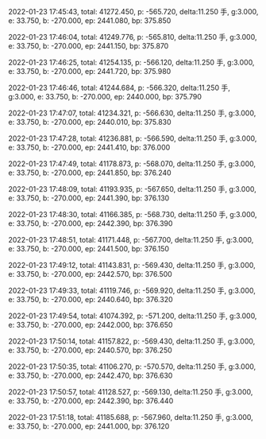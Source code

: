 2022-01-23 17:45:43, total: 41272.450, p: -565.720, delta:11.250 手, g:3.000, e: 33.750, b: -270.000, ep: 2441.080, bp: 375.850

2022-01-23 17:46:04, total: 41249.776, p: -565.810, delta:11.250 手, g:3.000, e: 33.750, b: -270.000, ep: 2441.150, bp: 375.870

2022-01-23 17:46:25, total: 41254.135, p: -566.120, delta:11.250 手, g:3.000, e: 33.750, b: -270.000, ep: 2441.720, bp: 375.980

2022-01-23 17:46:46, total: 41244.684, p: -566.320, delta:11.250 手, g:3.000, e: 33.750, b: -270.000, ep: 2440.000, bp: 375.790

2022-01-23 17:47:07, total: 41234.321, p: -566.630, delta:11.250 手, g:3.000, e: 33.750, b: -270.000, ep: 2440.010, bp: 375.830

2022-01-23 17:47:28, total: 41236.881, p: -566.590, delta:11.250 手, g:3.000, e: 33.750, b: -270.000, ep: 2441.410, bp: 376.000

2022-01-23 17:47:49, total: 41178.873, p: -568.070, delta:11.250 手, g:3.000, e: 33.750, b: -270.000, ep: 2441.850, bp: 376.240

2022-01-23 17:48:09, total: 41193.935, p: -567.650, delta:11.250 手, g:3.000, e: 33.750, b: -270.000, ep: 2441.390, bp: 376.130

2022-01-23 17:48:30, total: 41166.385, p: -568.730, delta:11.250 手, g:3.000, e: 33.750, b: -270.000, ep: 2442.390, bp: 376.390

2022-01-23 17:48:51, total: 41171.448, p: -567.700, delta:11.250 手, g:3.000, e: 33.750, b: -270.000, ep: 2441.500, bp: 376.150

2022-01-23 17:49:12, total: 41143.831, p: -569.430, delta:11.250 手, g:3.000, e: 33.750, b: -270.000, ep: 2442.570, bp: 376.500

2022-01-23 17:49:33, total: 41119.746, p: -569.920, delta:11.250 手, g:3.000, e: 33.750, b: -270.000, ep: 2440.640, bp: 376.320

2022-01-23 17:49:54, total: 41074.392, p: -571.200, delta:11.250 手, g:3.000, e: 33.750, b: -270.000, ep: 2442.000, bp: 376.650

2022-01-23 17:50:14, total: 41157.822, p: -569.430, delta:11.250 手, g:3.000, e: 33.750, b: -270.000, ep: 2440.570, bp: 376.250

2022-01-23 17:50:35, total: 41106.270, p: -570.570, delta:11.250 手, g:3.000, e: 33.750, b: -270.000, ep: 2442.470, bp: 376.630

2022-01-23 17:50:57, total: 41128.527, p: -569.130, delta:11.250 手, g:3.000, e: 33.750, b: -270.000, ep: 2442.390, bp: 376.440

2022-01-23 17:51:18, total: 41185.688, p: -567.960, delta:11.250 手, g:3.000, e: 33.750, b: -270.000, ep: 2441.000, bp: 376.120